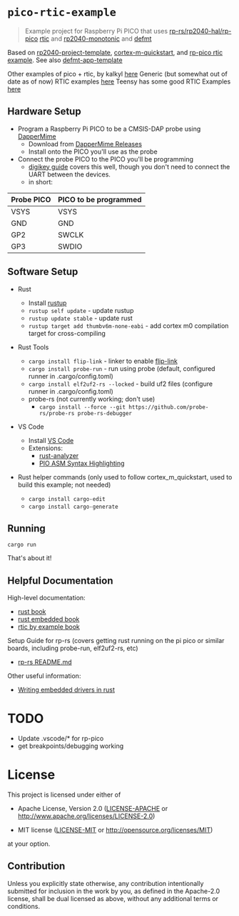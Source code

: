 # `pico-rtic-example`

> Example project for Raspberry Pi PICO that uses [rp-rs/rp2040-hal/rp-pico](https://github.com/rp-rs/rp-hal) [rtic](https://github.com/rtic-rs/cortex-m-rtic) and [rp2040-monotonic](https://github.com/korken89/rp2040-monotonic) and [defmt](https://github.com/knurling-rs/defmt)

Based on [rp2040-project-template](https://github.com/rp-rs/rp2040-project-template), [cortex-m-quickstart](https://docs.rs/cortex-m-quickstart/0.3.1/cortex_m_quickstart/), and [rp-pico rtic example](https://github.com/rp-rs/rp-hal/blob/main/boards/rp-pico/examples/pico_rtic.rs).  See also [defmt-app-template](https://github.com/rtic-rs/defmt-app-template)

Other examples of pico + rtic, by kalkyl [here](https://github.com/kalkyl/rp-rtic)
Generic (but somewhat out of date as of now) RTIC examples [here](https://github.com/rtic-rs/rtic-examples)
Teensy has some good RTIC Examples [here](https://github.com/mciantyre/teensy4-rs/tree/master/examples)

## Hardware Setup
  - Program a Raspberry Pi PICO to be a CMSIS-DAP probe using [DapperMime](https://github.com/majbthrd/DapperMime)
    - Download from [DapperMime Releases](https://github.com/majbthrd/DapperMime/releases)
    - Install onto the PICO you'll use as the probe
  - Connect the probe PICO to the PICO you'll be programming
    - [digikey guide](https://www.digikey.com/en/maker/projects/raspberry-pi-pico-and-rp2040-cc-part-2-debugging-with-vs-code/470abc7efb07432b82c95f6f67f184c0) covers this well, though you don't need to connect the UART between the devices.
    - in short:

| Probe PICO | PICO to be programmed |
| ---------- | --------------------- |
| VSYS       | VSYS                  |
| GND        | GND                   |
| GP2        | SWCLK                 |
| GP3        | SWDIO                 |

## Software Setup

- Rust
  - Install [rustup](https://rustup.rs/)
  - `rustup self update` - update rustup
  - `rustup update stable` - update rust
  - `rustup target add thumbv6m-none-eabi` - add cortex m0 compilation target for cross-compiling

- Rust Tools
  - `cargo install flip-link` - linker to enable [flip-link](https://github.com/knurling-rs/flip-link)
  - `cargo install probe-run` - run using probe (default, configured runner in .cargo/config.toml)
  - `cargo install elf2uf2-rs --locked` - build uf2 files (configure runner in .cargo/config.toml)
  - probe-rs (not currently working; don't use)
    - `cargo install --force --git https://github.com/probe-rs/probe-rs probe-rs-debugger`


- VS Code
  - Install [VS Code](https://code.visualstudio.com/)
  - Extensions:
    - [rust-analyzer](https://marketplace.visualstudio.com/items?itemName=matklad.rust-analyzer)
    - [PIO ASM Syntax Highlighting](https://marketplace.visualstudio.com/items?itemName=chris-hock.pioasm)

- Rust helper commands (only used to follow cortex_m_quickstart, used to build this example; not needed)
  - `cargo install cargo-edit`
  - `cargo install cargo-generate`

## Running

`cargo run`

That's about it!

## Helpful Documentation

High-level documentation:
  - [rust book](https://doc.rust-lang.org/book/)
  - [rust embedded book](https://rust-embedded.github.io/book)
  - [rtic by example book](https://rtic.rs/1.0/book/en/preface.html)

Setup Guide for rp-rs (covers getting rust running on the pi pico or similar boards, including probe-run, elf2uf2-rs, etc)
  - [rp-rs README.md](https://github.com/rp-rs/rp-hal)

Other useful information:
  - [Writing embedded drivers in rust](https://hboeving.dev/blog/rust-2c-driver-p1/)

# TODO

- Update .vscode/* for rp-pico
- get breakpoints/debugging working

# License

This project is licensed under either of

- Apache License, Version 2.0 ([LICENSE-APACHE](LICENSE-APACHE) or
  http://www.apache.org/licenses/LICENSE-2.0)

- MIT license ([LICENSE-MIT](LICENSE-MIT) or http://opensource.org/licenses/MIT)

at your option.

## Contribution

Unless you explicitly state otherwise, any contribution intentionally submitted
for inclusion in the work by you, as defined in the Apache-2.0 license, shall be
dual licensed as above, without any additional terms or conditions.
